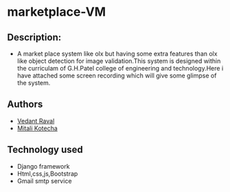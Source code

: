 # marketplace-VM

## Description:
- A market place system like olx but having some extra features than olx like object detection for image validation.This system is designed within the curriculam of G.H.Patel college of engineering and technology.Here i have attached some screen recording which will give some glimpse of the system.

## Authors
- [Vedant Raval](https://github.com/vedantraval2310)  
- [Mitali Kotecha](https://github.com/mitali242)

## Technology used
- Django framework
- Html,css,js,Bootstrap
- Gmail smtp service

